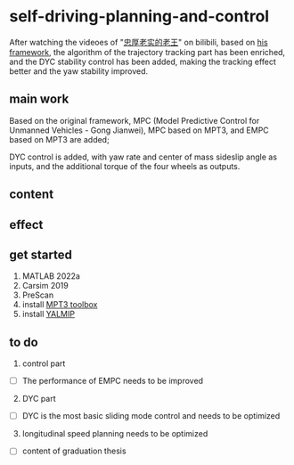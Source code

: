 # self-driving-planning-and-control
After watching the videoes of "[忠厚老实的老王](https://space.bilibili.com/287989852/?spm_id_from=333.999.0.0)" on bilibili, based on [his framework](https://github.com/VincentWong3?tab=repositories), the algorithm of the trajectory tracking part has been enriched, and the DYC stability control has been added, making the tracking effect better and the yaw stability improved.

## main work

Based on the original framework, MPC (Model Predictive Control for Unmanned Vehicles - Gong Jianwei), MPC based on MPT3, and EMPC based on MPT3 are added; 

DYC control is added, with yaw rate and center of mass sideslip angle as inputs, and the additional torque of the four wheels as outputs.

## content



## effect



## get started

1. MATLAB 2022a
2. Carsim 2019
3. PreScan
4. install [MPT3 toolbox](https://www.mpt3.org)
5. install [YALMIP](https://yalmip.github.io)


## to do

1. control part
- [ ] The performance of EMPC needs to be improved
2. DYC part
- [ ] DYC is the most basic sliding mode control and needs to be optimized
3. longitudinal speed planning needs to be optimized
- [ ] content of graduation thesis
